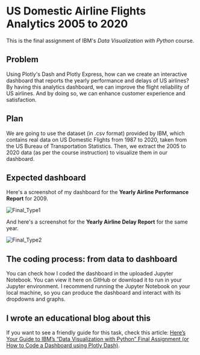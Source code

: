 # US Domestic Airline Flights Analytics 2005 to 2020
This is the final assignment of IBM's _Data Visualization with Python_ course.

## Problem
Using Plotly's Dash and Plotly Express, how can we create an interactive dashboard that reports the yearly performance and delays of US airlines? By having this analytics dashboard, we can improve the flight reliability of US airlines. And by doing so, we can enhance customer experience and satisfaction. 

## Plan 
We are going to use the dataset (in .csv format) provided by IBM, which contains real data on US Domestic Flights from 1987 to 2020, taken from the US Bureau of Transportation Statistics. Then, we extract the 2005 to 2020 data (as per the course instruction) to visualize them in our dashboard.

## Expected dashboard
Here's a screenshot of my dashboard for the __Yearly Airline Performance Report__ for 2009. 

![Final_Type1](https://github.com/marvin-rubia/US-Airlines-Analytics-Dashboard/assets/140475770/e3704bf4-573a-4b37-b09b-77dff65bf38b)

And here's a screenshot for the __Yearly Airline Delay Report__ for the same year. 

![Final_Type2](https://github.com/marvin-rubia/US-Airlines-Analytics-Dashboard/assets/140475770/2cac03fb-6a54-41f0-a4c5-0ac3959c180b)

## The coding process: from data to dashboard
You can check how I coded the dashboard in the uploaded Jupyter Notebook. You can view it here on GitHub or download it to run in your Jupyter environment. I recommend running the Jupyter Notebook on your local machine, so you can produce the dashboard and interact with its dropdowns and graphs.

## I wrote an educational blog about this
If you want to see a friendly guide for this task, check this article: [Here’s Your Guide to IBM’s “Data Visualization with Python” Final Assignment (or How to Code a Dashboard using Plotly Dash)](https://marvinrubia.medium.com/heres-your-guide-to-the-final-assignment-of-ibm-s-data-visualization-with-python-27505bea3d76).
